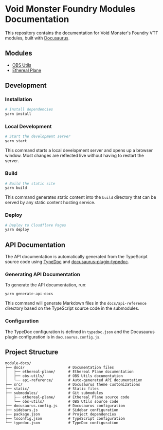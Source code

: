 # Void Monster Foundry Modules Documentation

This repository contains the documentation for Void Monster's Foundry VTT modules, built with [Docusaurus](https://docusaurus.io/).

## Modules

- [OBS Utils](https://github.com/FaeyUmbrea/obs-utils)
- [Ethereal Plane](https://github.com/FaeyUmbrea/ethereal-plane)

## Development

### Installation

```bash
# Install dependencies
yarn install
```

### Local Development

```bash
# Start the development server
yarn start
```

This command starts a local development server and opens up a browser window. Most changes are reflected live without having to restart the server.

### Build

```bash
# Build the static site
yarn build
```

This command generates static content into the `build` directory that can be served by any static content hosting service.

### Deploy

```bash
# Deploy to Cloudflare Pages
yarn deploy
```

## API Documentation

The API documentation is automatically generated from the TypeScript source code using [TypeDoc](https://typedoc.org/) and [docusaurus-plugin-typedoc](https://github.com/tgreyuk/typedoc-plugin-markdown/tree/master/packages/docusaurus-plugin-typedoc).

### Generating API Documentation

To generate the API documentation, run:

```bash
yarn generate-api-docs
```

This command will generate Markdown files in the `docs/api-reference` directory based on the TypeScript source code in the submodules.

### Configuration

The TypeDoc configuration is defined in `typedoc.json` and the Docusaurus plugin configuration is in `docusaurus.config.js`.

## Project Structure

```
module-docs/
├── docs/                    # Documentation files
│   ├── ethereal-plane/      # Ethereal Plane documentation
│   ├── obs-utils/           # OBS Utils documentation
│   └── api-reference/       # Auto-generated API documentation
├── src/                     # Docusaurus theme customizations
├── static/                  # Static files
├── submodules/              # Git submodules
│   ├── ethereal-plane/      # Ethereal Plane source code
│   └── obs-utils/           # OBS Utils source code
├── docusaurus.config.js     # Docusaurus configuration
├── sidebars.js              # Sidebar configuration
├── package.json             # Project dependencies
├── tsconfig.json            # TypeScript configuration
└── typedoc.json             # TypeDoc configuration
```
